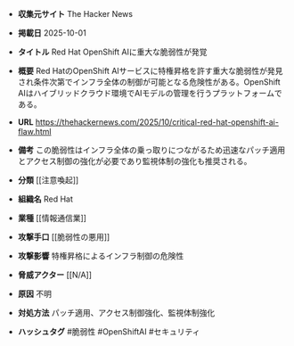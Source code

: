 - **収集元サイト**
The Hacker News

- **掲載日**
2025-10-01

- **タイトル**
Red Hat OpenShift AIに重大な脆弱性が発覚

- **概要**
Red HatのOpenShift AIサービスに特権昇格を許す重大な脆弱性が発見され条件次第でインフラ全体の制御が可能となる危険性がある。OpenShift AIはハイブリッドクラウド環境でAIモデルの管理を行うプラットフォームである。

- **URL**
https://thehackernews.com/2025/10/critical-red-hat-openshift-ai-flaw.html

- **備考**
この脆弱性はインフラ全体の乗っ取りにつながるため迅速なパッチ適用とアクセス制御の強化が必要であり監視体制の強化も推奨される。

- **分類**
[[注意喚起]]

- **組織名**
Red Hat

- **業種**
[[情報通信業]]

- **攻撃手口**
[[脆弱性の悪用]]

- **攻撃影響**
特権昇格によるインフラ制御の危険性

- **脅威アクター**
[[N/A]]

- **原因**
不明

- **対処方法**
パッチ適用、アクセス制御強化、監視体制強化

- **ハッシュタグ**
#脆弱性 #OpenShiftAI #セキュリティ
